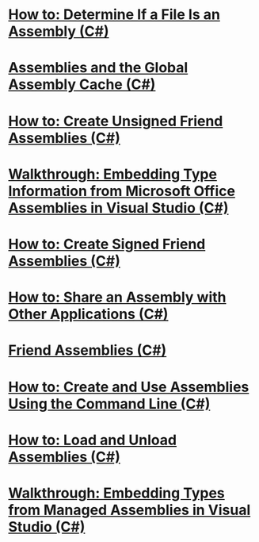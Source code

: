 # [How to: Determine If a File Is an Assembly (C#)](how-to-determine-if-a-file-is-an-assembly.md)
# [Assemblies and the Global Assembly Cache (C#)](assemblies-and-the-global-assembly-cache.md)
# [How to: Create Unsigned Friend Assemblies (C#)](how-to-create-unsigned-friend-assemblies.md)
# [Walkthrough: Embedding Type Information from Microsoft Office Assemblies in Visual Studio (C#)](walkthrough-embedding-type-information-from-microsoft-office-assemblies.md)
# [How to: Create Signed Friend Assemblies (C#)](how-to-create-signed-friend-assemblies.md)
# [How to: Share an Assembly with Other Applications (C#)](how-to-share-an-assembly-with-other-applications.md)
# [Friend Assemblies (C#)](friend-assemblies.md)
# [How to: Create and Use Assemblies Using the Command Line (C#)](how-to-create-and-use-assemblies-using-the-command-line.md)
# [How to: Load and Unload Assemblies (C#)](how-to-load-and-unload-assemblies.md)
# [Walkthrough: Embedding Types from Managed Assemblies in Visual Studio (C#)](walkthrough-embedding-types-from-managed-assemblies-in-visual-studio.md)
